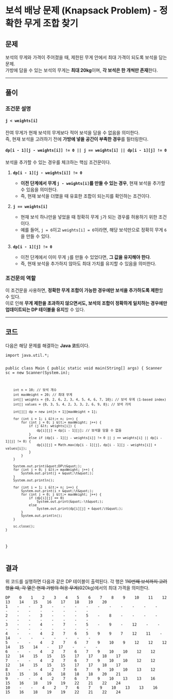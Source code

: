 <h1 id="보석-배낭-문제-knapsack-problem---정확한-무게-조합-찾기">보석 배낭 문제 (Knapsack Problem) - 정확한 무게 조합 찾기</h1>
<h2 id="문제">문제</h2>
<p>보석의 무게와 가격이 주어졌을 때, 제한된 무게 안에서 최대 가격이 되도록 보석을 담는 문제.<br />가방에 담을 수 있는 보석의 무게는 <strong>최대 20kg</strong>이며, <strong>각 보석은 한 개씩만 존재</strong>한다.</p>
<hr />
<h2 id="풀이">풀이</h2>
<h3 id="조건문-설명">조건문 설명</h3>
<h4 id="j--weightsi"><code>j &lt; weights[i]</code></h4>
<p>잔여 무게가 현재 보석의 무게보다 적어 보석을 담을 수 없음을 의미한다.<br />즉, 현재 보석을 고려하기 전에 <strong>가방에 넣을 공간이 부족한 경우</strong>를 필터링한다.</p>
<h4 id="dpi---1j---weightsi--0--j--weightsi--dpi---1j--0"><code>dp[i - 1][j - weights[i]] != 0 || j == weights[i] || dp[i - 1][j] != 0</code></h4>
<p>보석을 추가할 수 있는 경우를 체크하는 핵심 조건문이다.</p>
<ol>
<li><p><strong><code>dp[i - 1][j - weights[i]] != 0</code></strong>  </p>
<ul>
<li><strong>이전 단계에서 무게 <code>j - weights[i]</code>를 만들 수 있는 경우</strong>, 현재 보석을 추가할 수 있음을 의미한다.</li>
<li>즉, 현재 보석을 더했을 때 유효한 조합이 되는지를 확인하는 조건이다.</li>
</ul>
</li>
<li><p><strong><code>j == weights[i]</code></strong>  </p>
<ul>
<li>현재 보석 하나만을 넣었을 때 정확히 무게 <code>j</code>가 되는 경우를 허용하기 위한 조건이다.</li>
<li>예를 들어, <code>j = 6</code>이고 <code>weights[i] = 6</code>이라면, 해당 보석만으로 정확히 무게 <code>6</code>을 만들 수 있다.</li>
</ul>
</li>
<li><p><strong><code>dp[i - 1][j] != 0</code></strong>  </p>
<ul>
<li>이전 단계에서 이미 무게 <code>j</code>를 만들 수 있었다면, <strong>그 값을 유지해야 한다</strong>.</li>
<li>즉, 현재 보석을 추가하지 않아도 최대 가치를 유지할 수 있음을 의미한다.</li>
</ul>
</li>
</ol>
<h3 id="조건문의-역할">조건문의 역할</h3>
<p>이 조건문을 사용하면, <strong>정확한 무게 조합이 가능한 경우에만 보석을 추가하도록 제한</strong>할 수 있다.<br />이로 인해 <strong>무게 제한을 초과하지 않으면서도, 보석의 조합이 정확하게 일치하는 경우에만 업데이트되는 DP 테이블을 유지</strong>할 수 있다.</p>
<hr />
<h2 id="코드">코드</h2>
<p>다음은 해당 문제를 해결하는 <strong>Java 코드</strong>이다.</p>
<pre><code class="language-java">import java.util.*;

public class Main {
    public static void main(String[] args) {
        Scanner sc = new Scanner(System.in);

        int n = 10; // 보석 개수
        int maxWeight = 20; // 최대 무게
        int[] weights = {0, 2, 6, 2, 3, 4, 5, 4, 6, 7, 10}; // 보석 무게 (1-based index)
        int[] values = {0, 3, 5, 4, 2, 3, 3, 2, 6, 9, 8}; // 보석 가치

        int[][] dp = new int[n + 1][maxWeight + 1];

        for (int i = 1; i &lt;= n; i++) {
            for (int j = 0; j &lt;= maxWeight; j++) {
                if (j &lt; weights[i]) {
                    dp[i][j] = dp[i - 1][j]; // 보석을 담을 수 없음
                }
                else if (dp[i - 1][j - weights[i]] != 0 || j == weights[i] || dp[i - 1][j] != 0) {
                    dp[i][j] = Math.max(dp[i - 1][j], dp[i - 1][j - weights[i]] + values[i]);
                }
            }
        }

        System.out.print(&quot;DP\t&quot;);
        for (int j = 0; j &lt;= maxWeight; j++) {
            System.out.print(j + &quot;\t&quot;);
        }
        System.out.println();

        for (int i = 1; i &lt;= n; i++) {
            System.out.print(i + &quot;\t&quot;);
            for (int j = 0; j &lt;= maxWeight; j++) {
                if (dp[i][j] == 0)
                    System.out.print(&quot;-\t&quot;);
                else
                    System.out.print(dp[i][j] + &quot;\t&quot;);
            }
            System.out.println();
        }

        sc.close();
    }
}</code></pre>
<h2 id="결과">결과</h2>
<p>위 코드를 실행하면 다음과 같은 DP 테이블이 출력된다.
각 행은 1<del>10번째 보석까지 고려했을 때,
각 열은 현재 가방의 허용 무게(0</del>20kg)에서의 최대 가격을 의미한다.</p>
<pre><code>DP    0    1    2    3    4    5    6    7    8    9    10    11    12    13    14    15    16    17    18    19    20    
1    -    -    3    -    -    -    -    -    -    -    -    -    -    -    -    -    -    -    -    -    -    
2    -    -    3    -    -    -    5    -    8    -    -    -    -    -    -    -    -    -    -    -    -    
3    -    -    4    -    7    -    5    -    9    -    12    -    -    -    -    -    -    -    -    -    -    
4    -    -    4    2    7    6    5    9    9    7    12    11    -    14    -    -    -    -    -    -    -    
5    -    -    4    2    7    6    7    9    10    9    12    12    12    14    15    14    -    17    -    -    -    
6    -    -    4    2    7    6    7    9    10    10    12    12    12    14    15    15    15    17    17    18    17    
7    -    -    4    2    7    6    7    9    10    10    12    12    12    14    15    15    15    17    17    18    17    
8    -    -    4    2    7    6    7    9    10    10    13    12    13    15    16    16    18    18    18    20    21    
9    -    -    4    2    7    6    7    9    10    13    13    16    15    16    18    19    19    22    21    22    24    
10    -    -    4    2    7    6    7    9    10    13    13    16    15    16    18    19    19    22    21    22    24    </code></pre>